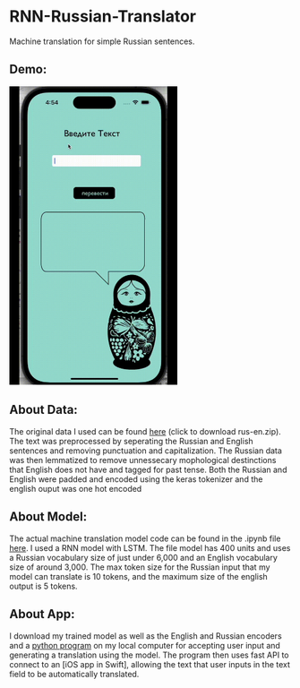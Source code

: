 # RNN-Russian-Translator
Machine translation for simple Russian sentences. 
## Demo:
<img src="demoTranslateApp.gif" width=300>

## About Data:
The original data I used can be found [here](https://www.manythings.org/anki/)  (click to download rus-en.zip). The text was preprocessed by seperating the Russian and English sentences and removing punctuation and capitalization. The Russian data was then lemmatized to remove unnessecary mophological destinctions that English does not have and tagged for past tense. Both the Russian and English were padded and encoded using the keras tokenizer and the english ouput was one hot encoded
## About Model:
The actual machine translation model code can be found in the .ipynb file [here](simple_translator.ipynb). 
I used a RNN model with LSTM. The file model has 400 units and uses a Russian vocabulary size of just under 6,000 and an English vocabulary size of around 3,000. The max token size for the Russian input that my model can translate is 10 tokens, and the maximum size of the english output is 5 tokens. 
## About App: 
I download my trained model as well as the English and Russian encoders and a [python program](pythonAPI_to_swift.py) on my local computer for accepting user input and generating a translation using the model. The program then uses fast API to connect to an [iOS app in Swift], allowing the text that user inputs in the text field to be automatically translated. 
